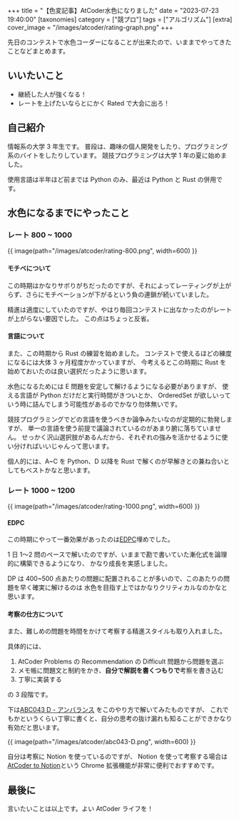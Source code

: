 +++
title = "【色変記事】AtCoder水色になりました"
date = "2023-07-23 19:40:00"
[taxonomies]
category = ["競プロ"]
tags = ["アルゴリズム"]
[extra]
cover_image = "/images/atcoder/rating-graph.png"
+++

先日のコンテストで水色コーダーになることが出来たので、いままでやってきたことなどまとめます。

<!-- more -->

## いいたいこと

- 継続した人が強くなる！
- レートを上げたいならとにかく Rated で大会に出ろ！

## 自己紹介

情報系の大学 3 年生です。
普段は、趣味の個人開発をしたり、プログラミング系のバイトをしたりしています。
競技プログラミングは大学 1 年の夏に始めました。

使用言語は半年ほど前までは Python のみ、最近は Python と Rust の併用です。

## 水色になるまでにやったこと

### レート 800 ~ 1000

{{ image(path="/images/atcoder/rating-800.png", width=600) }}

#### モチベについて

この時期はかなりサボりがちだったのですが、それによってレーティングが上がらず、さらにモチベーションが下がるという負の連鎖が続いていました。

精進は適度にしていたのですが、やはり毎回コンテストに出なかったのがレートが上がらない要因でした。
この点はちょっと反省。

#### 言語について

また、この時期から Rust の練習を始めました。
コンテストで使えるほどの練度になるには大体 3 ヶ月程度かかっていますが、
今考えるとこの時期に Rust を始めておいたのは良い選択だったように思います。

水色になるためには E 問題を安定して解けるようになる必要がありますが、
使える言語が Python だけだと実行時間がきついとか、
OrderedSet が欲しいっていう時に詰んでしまう可能性があるのでかなり勿体無いです。

競技プログラミングでどの言語を使うべきか論争みたいなのが定期的に勃発しますが、
単一の言語を使う前提で議論されているのがあまり腑に落ちていません。
せっかく沢山選択肢があるんだから、それぞれの強みを活かせるように使い分ければいいじゃんって思います。

個人的には、A~C を Python、D 以降を Rust で解くのが早解きとの兼ね合いとしてもベストかなと思います。

### レート 1000 ~ 1200

{{ image(path="/images/atcoder/rating-1000.png", width=600) }}

#### EDPC

この時期にやって一番効果があったのは[EDPC](https://atcoder.jp/contests/dp)埋めでした。

1 日 1〜2 問のペースで解いたのですが、いままで勘で書いていた漸化式を論理的に構築できるようになり、
かなり成長を実感しました。

DP は 400~500 点あたりの問題に配置されることが多いので、このあたりの問題を早く確実に解けるのは
水色を目指す上ではかなりクリティカルなのかなと思います。

#### 考察の仕方について

また、難しめの問題を時間をかけて考察する精進スタイルも取り入れました。

具体的には、

1. AtCoder Problems の Recommendation の Difficult 問題から問題を選ぶ
2. メモ帳に問題文と制約をかき、**自分で解説を書くつもりで**考察を書き込む
3. 丁寧に実装する

の 3 段階です。

下は[ABC043 D - アンバランス](https://atcoder.jp/contests/abc043/tasks/arc059_b)
をこのやり方で解いてみたものですが、
これでもかというくらい丁寧に書くと、自分の思考の抜け漏れも知ることができかなり有効だと思います。

{{ image(path="/images/atcoder/abc043-D.png", width=600) }}

自分は考察に Notion を使っているのですが、
Notion を使って考察する場合は
[AtCoder to Notion](https://chrome.google.com/webstore/detail/atcoder-to-notion/mhoemoadpammfnlbjagngjenedfpcfgi?hl=ja)という Chrome 拡張機能が非常に便利でおすすめです。

## 最後に

言いたいことは以上です。よい AtCoder ライフを！
